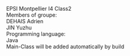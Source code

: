 EPSI Montpellier I4 Class2<br />
Members of groupe:<br />
  DEHAIS Adrien<br />
  JIN Yuzhu<br />
Programming language:<br />
  Java<br />
Main-Class will be added automatically by build<br />
